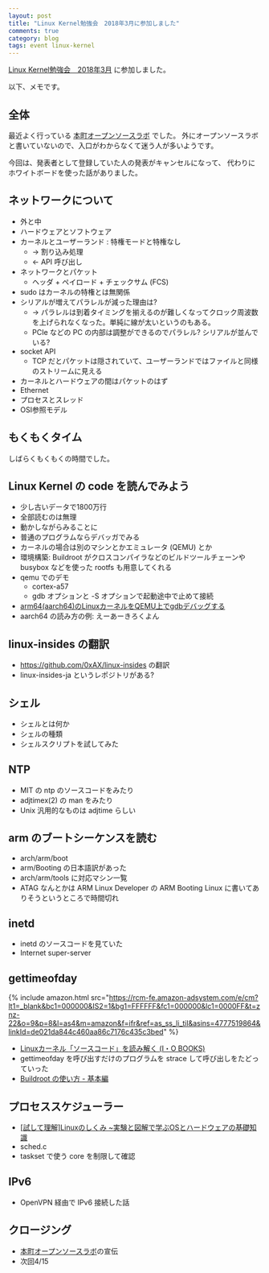 ```yaml
---
layout: post
title: "Linux Kernel勉強会　2018年3月に参加しました"
comments: true
category: blog
tags: event linux-kernel
---
```

[Linux Kernel勉強会　2018年3月](https://linux-kernel.connpass.com/event/78175/)
に参加しました。

<!--more-->

以下、メモです。

## 全体

最近よく行っている
[本町オープンソースラボ](https://hommachi-open-source-lab.github.io/)
でした。
外にオープンソースラボと書いていないので、入口がわからなくて迷う人が多いようです。

今回は、発表者として登録していた人の発表がキャンセルになって、
代わりにホワイトボードを使った話がありました。

## ネットワークについて

- 外と中
- ハードウェアとソフトウェア
- カーネルとユーザーランド : 特権モードと特権なし
  - → 割り込み処理
  - ← API 呼び出し
- ネットワークとパケット
  - ヘッダ + ペイロード + チェックサム (FCS)
- sudo はカーネルの特権とは無関係
- シリアルが増えてパラレルが減った理由は?
  - → パラレルは到着タイミングを揃えるのが難しくなってクロック周波数を上げられなくなった。単純に線が太いというのもある。
  - PCIe などの PC の内部は調整ができるのでパラレル? シリアルが並んでいる?
- socket API
  - TCP だとパケットは隠されていて、ユーザーランドではファイルと同様のストリームに見える
- カーネルとハードウェアの間はパケットのはず
- Ethernet
- プロセスとスレッド
- OSI参照モデル

## もくもくタイム

しばらくもくもくの時間でした。

## Linux Kernel の code を読んでみよう

- 少し古いデータで1800万行
- 全部読むのは無理
- 動かしながらみることに
- 普通のプログラムならデバッガでみる
- カーネルの場合は別のマシンとかエミュレータ (QEMU) とか
- 環境構築: Buildroot がクロスコンパイラなどのビルドツールチェーンや busybox などを使った rootfs も用意してくれる
- qemu でのデモ
  - cortex-a57
  - gdb オプションと -S オプションで起動途中で止めて接続
- [arm64(aarch64)のLinuxカーネルをQEMU上でgdbデバッグする](https://qiita.com/takeoverjp/items/5df8e17f0c361ecd3563)
- aarch64 の読み方の例: えーあーきろくよん

## linux-insides の翻訳

- https://github.com/0xAX/linux-insides の翻訳
- linux-insides-ja というレポジトリがある?

## シェル

- シェルとは何か
- シェルの種類
- シェルスクリプトを試してみた

## NTP

- MIT の ntp のソースコードをみたり
- adjtimex(2) の man をみたり
- Unix 汎用的なものは adjtime らしい

## arm のブートシーケンスを読む

- arch/arm/boot
- arm/Booting の日本語訳があった
- arch/arm/tools に対応マシン一覧
- ATAG なんとかは ARM Linux Developer の ARM Booting Linux に書いてありそうというところで時間切れ

## inetd

- inetd のソースコードを見ていた
- Internet super-server

## gettimeofday

{% include amazon.html src="https://rcm-fe.amazon-adsystem.com/e/cm?lt1=_blank&bc1=000000&IS2=1&bg1=FFFFFF&fc1=000000&lc1=0000FF&t=znz-22&o=9&p=8&l=as4&m=amazon&f=ifr&ref=as_ss_li_til&asins=4777519864&linkId=de021da844c460aa86c7176c435c3bed" %}

- [Linuxカーネル「ソースコード」を読み解く (I・O BOOKS)](http://amzn.to/2DIECr4)
- gettimeofday を呼び出すだけのプログラムを strace して呼び出しをたどっていった
- [Buildroot の使い方 - 基本編](https://qiita.com/pu_ri/items/75c80e388c79fe0d3f0b)

## プロセススケジューラー

- [\[試して理解\]Linuxのしくみ ~実験と図解で学ぶOSとハードウェアの基礎知識](http://amzn.to/2FYq4pb)
- sched.c
- taskset で使う core を制限して確認

## IPv6

- OpenVPN 経由で IPv6 接続した話

## クロージング

- [本町オープンソースラボ](https://hommachi-open-source-lab.github.io/)の宣伝
- 次回4/15

